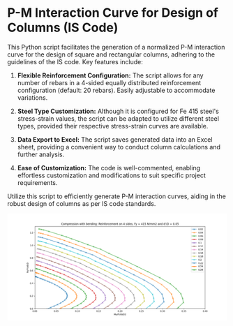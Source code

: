 # P-M Interaction Curve for Design of Columns (IS Code)

This Python script facilitates the generation of a normalized P-M interaction curve for the design of square and rectangular columns, adhering to the guidelines of the IS code. Key features include:

1. **Flexible Reinforcement Configuration:**
   The script allows for any number of rebars in a 4-sided equally distributed reinforcement configuration (default: 20 rebars). Easily adjustable to accommodate variations.

2. **Steel Type Customization:**
   Although it is configured for Fe 415 steel's stress-strain values, the script can be adapted to utilize different steel types, provided their respective stress-strain curves are available.

3. **Data Export to Excel:**
   The script saves generated data into an Excel sheet, providing a convenient way to conduct column calculations and further analysis.

4. **Ease of Customization:**
   The code is well-commented, enabling effortless customization and modifications to suit specific project requirements.

Utilize this script to efficiently generate P-M interaction curves, aiding in the robust design of columns as per IS code standards.

![p-m curve](https://github.com/Pradeesh-K/Pradeesh-P-M-Interaction-curve-as-per-IS-code/blob/main/Fy%20%3D%20415%20and%20d'yD%20%3D%200.05.png)




